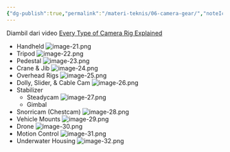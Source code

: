 ```yaml
---
{"dg-publish":true,"permalink":"/materi-teknis/06-camera-gear/","noteIcon":"","created":"2025-10-20T17:02:56.510+07:00","updated":"2025-10-15T16:15:26.000+07:00"}
---
```


Diambil dari video [Every Type of Camera Rig Explained](https://youtu.be/heJ9hWNb10g?si=Y2a1oZOLa3oGky8y)
- Handheld
![image-21.png](/img/user/Materi%20Teknis/attachments/image-21.png)
- Tripod
![image-22.png](/img/user/Materi%20Teknis/attachments/image-22.png)
- Pedestal
![image-23.png](/img/user/Materi%20Teknis/attachments/image-23.png)
- Crane & Jib
![image-24.png](/img/user/Materi%20Teknis/attachments/image-24.png)
- Overhead Rigs
![image-25.png](/img/user/Materi%20Teknis/attachments/image-25.png)
- Dolly, Slider, & Cable Cam
![image-26.png](/img/user/Materi%20Teknis/attachments/image-26.png)
- Stabilizer
	- Steadycam
	![image-27.png](/img/user/Materi%20Teknis/attachments/image-27.png)
	- Gimbal
- Snorricam (Chestcam)
![image-28.png](/img/user/Materi%20Teknis/attachments/image-28.png)
- Vehicle Mounts
![image-29.png](/img/user/Materi%20Teknis/attachments/image-29.png)
- Drone
![image-30.png](/img/user/Materi%20Teknis/attachments/image-30.png)
- Motion Control
![image-31.png](/img/user/Materi%20Teknis/attachments/image-31.png)
- Underwater Housing
![image-32.png](/img/user/Materi%20Teknis/attachments/image-32.png)